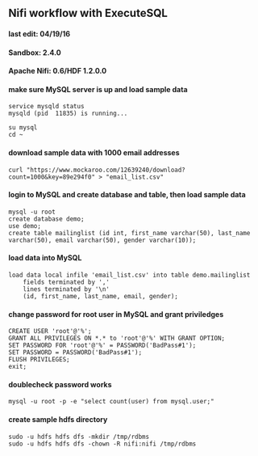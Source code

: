 ## Nifi workflow with ExecuteSQL

#### last edit: 04/19/16
#### Sandbox: 2.4.0
#### Apache Nifi: 0.6/HDF 1.2.0.0

#### make sure MySQL server is up and load sample data
```
service mysqld status
mysqld (pid  11835) is running...

su mysql
cd ~
```

#### download sample data with 1000 email addresses
```
curl "https://www.mockaroo.com/12639240/download?count=1000&key=89e294f0" > "email_list.csv"
```

#### login to MySQL and create database and table, then load sample data
```
mysql -u root
create database demo;
use demo;
create table mailinglist (id int, first_name varchar(50), last_name varchar(50), email varchar(50), gender varchar(10));
```

#### load data into MySQL
```
load data local infile 'email_list.csv' into table demo.mailinglist 
	fields terminated by ','
	lines terminated by '\n'
	(id, first_name, last_name, email, gender);
```

#### change password for root user in MySQL and grant priviledges
```
CREATE USER 'root'@'%';
GRANT ALL PRIVILEGES ON *.* to 'root'@'%' WITH GRANT OPTION;
SET PASSWORD FOR 'root'@'%' = PASSWORD('BadPass#1');
SET PASSWORD = PASSWORD('BadPass#1');
FLUSH PRIVILEGES;
exit;
```

#### doublecheck password works
```
mysql -u root -p -e "select count(user) from mysql.user;"
```

#### create sample hdfs directory
```
sudo -u hdfs hdfs dfs -mkdir /tmp/rdbms
sudo -u hdfs hdfs dfs -chown -R nifi:nifi /tmp/rdbms
``` 
